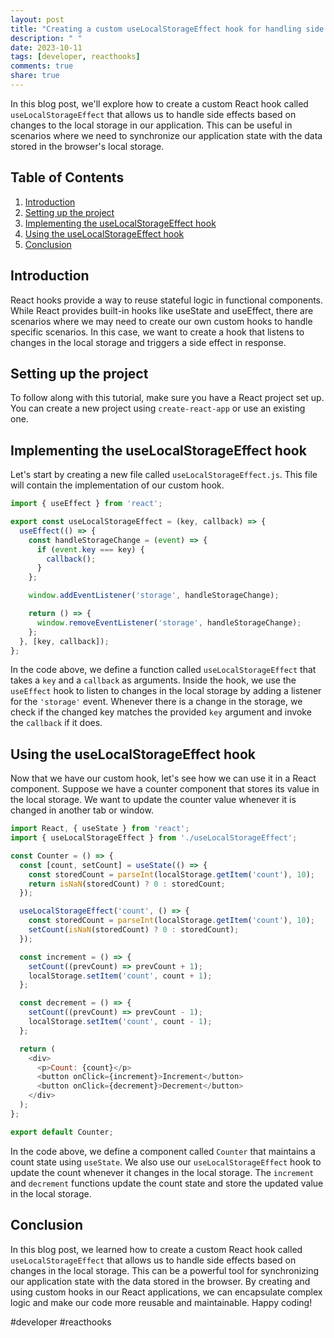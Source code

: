 ```yaml
---
layout: post
title: "Creating a custom useLocalStorageEffect hook for handling side effects based on local storage changes"
description: " "
date: 2023-10-11
tags: [developer, reacthooks]
comments: true
share: true
---
```


In this blog post, we'll explore how to create a custom React hook called `useLocalStorageEffect` that allows us to handle side effects based on changes to the local storage in our application. This can be useful in scenarios where we need to synchronize our application state with the data stored in the browser's local storage.

## Table of Contents
1. [Introduction](#introduction)
2. [Setting up the project](#setting-up-the-project)
3. [Implementing the useLocalStorageEffect hook](#implementing-the-uselocalstorageeffect-hook)
4. [Using the useLocalStorageEffect hook](#using-the-uselocalstorageeffect-hook)
5. [Conclusion](#conclusion)

## Introduction
React hooks provide a way to reuse stateful logic in functional components. While React provides built-in hooks like useState and useEffect, there are scenarios where we may need to create our own custom hooks to handle specific scenarios. In this case, we want to create a hook that listens to changes in the local storage and triggers a side effect in response.

## Setting up the project
To follow along with this tutorial, make sure you have a React project set up. You can create a new project using `create-react-app` or use an existing one.

## Implementing the useLocalStorageEffect hook
Let's start by creating a new file called `useLocalStorageEffect.js`. This file will contain the implementation of our custom hook.

```javascript
import { useEffect } from 'react';

export const useLocalStorageEffect = (key, callback) => {
  useEffect(() => {
    const handleStorageChange = (event) => {
      if (event.key === key) {
        callback();
      }
    };

    window.addEventListener('storage', handleStorageChange);

    return () => {
      window.removeEventListener('storage', handleStorageChange);
    };
  }, [key, callback]);
};
```

In the code above, we define a function called `useLocalStorageEffect` that takes a `key` and a `callback` as arguments. Inside the hook, we use the `useEffect` hook to listen to changes in the local storage by adding a listener for the `'storage'` event. Whenever there is a change in the storage, we check if the changed key matches the provided `key` argument and invoke the `callback` if it does.

## Using the useLocalStorageEffect hook
Now that we have our custom hook, let's see how we can use it in a React component. Suppose we have a counter component that stores its value in the local storage. We want to update the counter value whenever it is changed in another tab or window.

```javascript
import React, { useState } from 'react';
import { useLocalStorageEffect } from './useLocalStorageEffect';

const Counter = () => {
  const [count, setCount] = useState(() => {
    const storedCount = parseInt(localStorage.getItem('count'), 10);
    return isNaN(storedCount) ? 0 : storedCount;
  });

  useLocalStorageEffect('count', () => {
    const storedCount = parseInt(localStorage.getItem('count'), 10);
    setCount(isNaN(storedCount) ? 0 : storedCount);
  });

  const increment = () => {
    setCount((prevCount) => prevCount + 1);
    localStorage.setItem('count', count + 1);
  };

  const decrement = () => {
    setCount((prevCount) => prevCount - 1);
    localStorage.setItem('count', count - 1);
  };

  return (
    <div>
      <p>Count: {count}</p>
      <button onClick={increment}>Increment</button>
      <button onClick={decrement}>Decrement</button>
    </div>
  );
};

export default Counter;
```

In the code above, we define a component called `Counter` that maintains a count state using `useState`. We also use our `useLocalStorageEffect` hook to update the count whenever it changes in the local storage. The `increment` and `decrement` functions update the count state and store the updated value in the local storage.

## Conclusion
In this blog post, we learned how to create a custom React hook called `useLocalStorageEffect` that allows us to handle side effects based on changes in the local storage. This can be a powerful tool for synchronizing our application state with the data stored in the browser. By creating and using custom hooks in our React applications, we can encapsulate complex logic and make our code more reusable and maintainable. Happy coding!

#developer #reacthooks